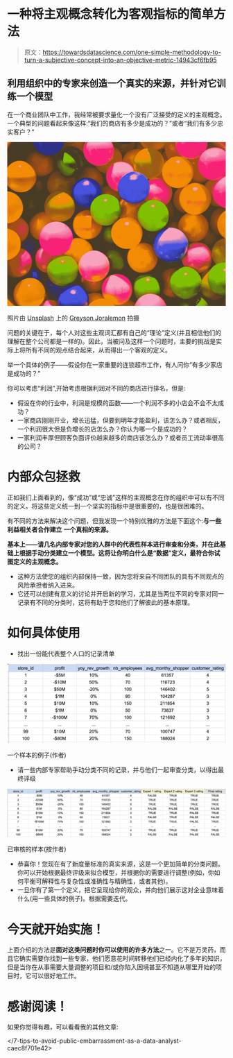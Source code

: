 # 一种将主观概念转化为客观指标的简单方法

> 原文：<https://towardsdatascience.com/one-simple-methodology-to-turn-a-subjective-concept-into-an-objective-metric-14943cf6fb95>

## 利用组织中的专家来创造一个真实的来源，并针对它训练一个模型

在一个商业团队中工作，我经常被要求量化一个没有广泛接受的定义的主观概念。一个典型的问题看起来像这样:“我们的商店有多少是成功的？”或者“我们有多少忠实客户？”

![](img/de7bc45960161bc7087c9e7ea127992d.png)

照片由 [Unsplash](https://unsplash.com?utm_source=medium&utm_medium=referral) 上的 [Greyson Joralemon](https://unsplash.com/@greysonjoralemon?utm_source=medium&utm_medium=referral) 拍摄

问题的关键在于，每个人对这些主观词汇都有自己的“理论”定义(并且相信他们的理解在整个公司都是一样的)。因此，当被问及这样一个问题时，主要的挑战是实际上将所有不同的观点结合起来，从而得出一个客观的定义。

举一个具体的例子——假设你在一家重要的连锁超市工作，有人问你“有多少家店是成功的？”

你可以考虑“利润”,开始考虑根据利润对不同的商店进行排名，但是:

*   假设在你的行业中，利润是规模的函数——一个利润不多的小店会不会不太成功？
*   一家商店刚刚开业，增长迅猛，但要到明年才能盈利，该怎么办？或者相反，一个利润很大但是负增长的店怎么办？你认为哪一个是成功的？
*   一家利润丰厚但顾客负面评价越来越多的商店该怎么办？或者员工流动率很高的公司？

# 内部众包拯救

正如我们上面看到的，像“成功”或“忠诚”这样的主观概念在你的组织中可以有不同的定义。将这些定义统一到一个坚实的指标中是很重要的，也是很困难的。

有不同的方法来解决这个问题，但我发现一个特别优雅的方法是下面这个:**与一些利益相关者合作建立** **一个真相的来源。**

**基本上——请几名内部专家对您的人群中的代表性样本进行审查和分类，并在此基础上根据手动分类建立一个模型。这将让你明白什么是“数据”定义，最符合你试图定义的主观概念。**

*   这种方法使您的组织内部保持一致，因为您将来自不同团队的具有不同观点的风险承担者纳入进来。
*   它还可以创建有意义的讨论并开启新的学习，尤其是当两位不同的专家对同一记录有不同的分类时，这将有助于您和他们了解彼此的基本原理。

# 如何具体使用

*   找出一份能代表整个人口的记录清单

![](img/6447b71857f822c449d1befb1f0ecc76.png)

一个样本的例子(作者)

*   请一些内部专家帮助手动分类不同的记录，并与他们一起审查分类，以得出最终评级

![](img/9ed9e9698512436ca976e87be14682df.png)

已审核的样本(按作者)

*   恭喜你！您现在有了新度量标准的真实来源，这是一个更加简单的分类问题。你可以开始根据最终评级来拟合模型，并根据你的需要进行调整(例如，你如何平衡可解释性与复杂性或准确性与精确性，或者其他)。
*   一旦你有了第一个定义，把它呈现给你的观众，并向他们展示这对企业意味着什么(用一些具体的例子)。根据需要迭代。

# 今天就开始实施！

上面介绍的方法是**面对这类问题时你可以使用的许多方法**之一。它不是万灵药，而且它确实需要你找到一些专家，他们愿意花时间转移他们已经内化了多年的知识，但是当你在从事需要大量调整的项目和/或你陷入困境甚至不知道从哪里开始的项目时，它可以很好地工作。

# 感谢阅读！

如果你觉得有趣，可以看看我的其他文章:

</7-tips-to-avoid-public-embarrassment-as-a-data-analyst-caec8f701e42>  </how-to-choose-which-data-projects-to-work-on-c6b8310ac04e>  </how-to-build-a-successful-dashboard-359c8cb0f610> 